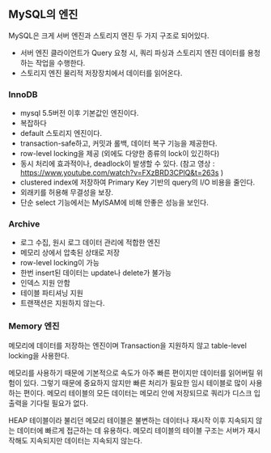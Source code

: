 ## MySQL의 엔진
MySQL은 크게 서버 엔진과 스토리지 엔진 두 가지 구조로 되어있다.

- 서버 엔진
클라이언트가 Query 요청 시, 쿼리 파싱과 스토리지 엔진 데이터를 용청하는 작업을 수행한다.
- 스토리지 엔진
물리적 저장장치에서 데이터를 읽어온다.


### InnoDB
- mysql 5.5버전 이후 기본값인 엔진이다.
- 복잡하다
- default 스토리지 엔진이다.
- transaction-safe하고, 커밋과 롤백, 데이터 복구 기능을 제공한다.
- row-level locking을 제공 (외에도 다양한 종류의 lock이 있긴하다)
- 동시 처리에 효과적이나, deadlock이 발생할 수 있다. (참고 영상 : https://www.youtube.com/watch?v=FXzBRD3CPlQ&t=263s )
- clustered index에 저장하여 Primary Key 기반의 query의 I/O 비용을 줄인다.
- 외래키를 허용해 무결성을 보장.
- 단순 select 기능에서는 MyISAM에 비해 안좋은 성능을 보인다.

### Archive
- 로그 수집, 원시 로그 데이터 관리에 적합한 엔진
- 메모리 상에서 압축된 상태로 저장
- row-level locking이 가능
- 한번 insert된 데이터는 update나 delete가 불가능
- 인덱스 지원 안함
- 테이블 파티셔닝 지원
- 트랜잭션은 지원하지 않는다.

### Memory 엔진
메모리에 데이터를 저장하는 엔진이며 Transaction을 지원하지 않고 table-level locking을 사용한다.

메모리를 사용하기 때문에 기본적으로 속도가 아주 빠른 편이지만 데이터를 읽어버릴 위험이 있다. 그렇기 때문에 중요하지 않지만 빠른 처리가 필요한 임시 테이블로 많이 사용하는 편이다. 메모리 테이블의 모든 데이터는 메모리 안에 저장되므로 쿼리가 디스크 입출력을 기다릴 필요가 없다.

HEAP 테이블이라 불리던 메모리 테이블은 불변하는 데이터나 재시작 이후 지속되지 않는 데이터에 빠르게 접근하는 데 유용하다. 메모리 테이블의 테이블 구조는 서버가 재시작해도 지속되지만 데이터는 지속되지 않는다.